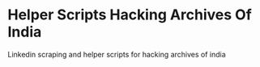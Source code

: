 # Helper Scripts Hacking Archives Of India
Linkedin scraping and helper scripts for hacking archives of india  
